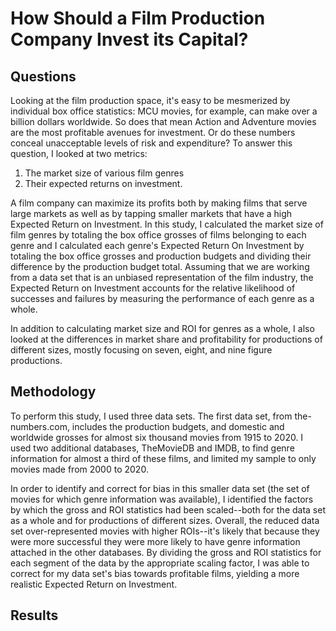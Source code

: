 # How Should a Film Production Company Invest its Capital?

## Questions

Looking at the film production space, it's easy to be mesmerized by individual box office statistics: MCU movies, for example, can make over a billion dollars worldwide. So does that mean Action and Adventure movies are the most profitable avenues for investment. Or do these numbers conceal unacceptable levels of risk and expenditure? To answer this question, I looked at two metrics: 
1. The market size of various film genres
2. Their expected returns on investment.

A film company can maximize its profits both by making films that serve large markets as well as by tapping smaller markets that have a high Expected Return on Investment. In this study, I calculated the market size of film genres by totaling the box office grosses of films belonging to each genre and I calculated each genre's Expected Return On Investment by totaling the box office grosses and production budgets and dividing their difference by the production budget total. Assuming that we are working from a data set that is an unbiased representation of the film industry, the Expected Return on Investment accounts for the relative likelihood of successes and failures by measuring the performance of each genre as a whole.

In addition to calculating market size and ROI for genres as a whole, I also looked at the differences in market share and profitability for productions of different sizes, mostly focusing on seven, eight, and nine figure productions. 

## Methodology

To perform this study, I used three data sets. The first data set, from the-numbers.com, includes the production budgets, and domestic and worldwide grosses for almost six thousand movies from 1915 to 2020. I used two additional databases, TheMovieDB and IMDB, to find genre information for almost a third of these films, and limited my sample to only movies made from 2000 to 2020. 

In order to identify and correct for bias in this smaller data set (the set of movies for which genre information was available), I identified the factors by which the gross and ROI statistics had been scaled--both for the data set as a whole and for productions of different sizes. Overall, the reduced data set over-represented movies with higher ROIs--it's likely that because they were more successful they were more likely to have genre information attached in the other databases. By dividing the gross and ROI statistics for each segment of the data by the appropriate scaling factor, I was able to correct for my data set's bias towards profitable films, yielding a more realistic Expected Return on Investment.

## Results


